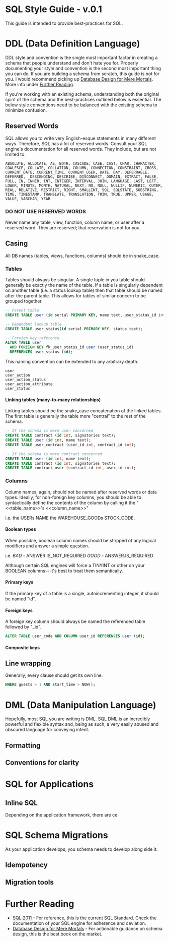 SQL Style Guide  - v.0.1
=========================

This guide is intended to provide best-practices for SQL.

# DDL (Data Definition Language)

DDL style and convention is the single most important factor in creating a schema that people understand and don't hate you for. Properly documenting your style and convention is the second most important thing you can do. If you are building a schema from scratch, this guide is not for you. I would recommend picking up [Database Design for Mere Mortals](http://www.amazon.com/Database-Design-Mere-Mortals-Relational/dp/0201752840). More info under [Further Reading](#further-reading).

If you're working with an existing schema, understanding both the original spirit of the schema and the best-practices outlined below is essential. The below style conventions need to be balanced with the existing schema to minimize confusion.

## Reserved Words

SQL allows you to write very English-esque statements in many different ways. Therefore, SQL has a lot of reserved words. Consult your SQL engine's documentation for all reserved words. They include, but are not limited to:

```
ABSOLUTE, ALLOCATE, AS, BOTH, CASCADE, CASE, CAST, CHAR, CHARACTER, COALESCE, COLLATE, COLLATION, COLUMN, CONNECTION, CONSTRAINT, CROSS, CURRENT_DATE, CURRENT_TIME, CURRENT_USER, DATE, DAY, DEFERRABLE, DEFERRED,  DESCENDING, DESCRIBE, DISCONNECT, DOMAIN, EXTRACT, FALSE, FULL, IN, INNER, INT, INTEGER, INTERVAL, JOIN, LANGUAGE, LAST, LEFT, LOWER, MINUTE, MONTH, NATURAL, NEXT, NO, NULL, NULLIF, NUMERIC, OUTER, REAL, RELATIVE, RESTRICT, RIGHT, SMALLINT, SQL, SQLSTATE, SUBSTRING, TIME, TIMESTAMP, TRANSLATE, TRANSLATION, TRIM, TRUE, UPPER, USAGE, VALUE, VARCHAR, YEAR
```

### DO NOT USE RESERVED WORDS

Never name any table, view, function, column name, or user after a reserved word. They are reserved; that reservation is not for you.

## Casing

All DB names (tables, views, functions, columns) should be in snake_case.

### Tables

Tables should always be singular. A single tuple in you table should generally be exactly the name of the table. If a table is singularly dependent on another table (i.e. a status lookup table) then that table should be named after the parent table. This allows for tables of similar concern to be grouped together.

```SQL
-- Parent table
CREATE TABLE user (id serial PRIMARY KEY, name text, user_status_id int);

-- Dependent lookup table
CREATE TABLE user_status(id serial PRIMARY KEY, status text);

-- Foreign key reference
ALTER TABLE user
  ADD FOREIGN KEY fk_user_status_id user (user_status_id)
  REFERENCES user_status (id);
```

This naming convention can be extended to any arbitrary depth.

```
user
user_action
user_action_status
user_action_attribute
user_status
```

#### Linking tables (many-to-many relationships)
Linking tables should be the snake_case concatenation of the linked tables. The first table is generally the table more "central" to the rest of the schema.

```SQL
-- If the schema is more user concerned
CREATE TABLE contract (id int, signatories text);
CREATE TABLE user (id int, name text);
CREATE TABLE user_contract (user_id int, contract_id int);

-- If the schema is more contract concerned
CREATE TABLE user (id int, name text);
CREATE TABLE contract (id int, signatories text);
CREATE TABLE contract_user (contract_id int, user_id int);
```

### Columns

Column names, again, should not be named after reserved words or data types. Ideally, for non-foreign key columns, you should be able to syntactically define the contents of the column by calling it the "<<table_name>>'s <<column_name>>"

  i.e.
  the USERs NAME
  the WAREHOUSE_GOODs STOCK_CODE.
  
#### Boolean types

When possible, boolean column names should be stripped of any logical modifiers and answer a simple question.

  i.e.
  _BAD_ - ANSWER.IS_NOT_REQUIRED
  _GOOD_ - ANSWER.IS_REQUIRED
  
Although certain SQL engines will force a TINYINT or other on your BOOLEAN columns-- it's best to treat them semantically.

#### Primary keys
If the primary key of a table is a single, autoincrementing integer, it should be named "id".

#### Foreign keys
A foreign key column should always be named the referenced table followed by "_id".

```SQL
ALTER TABLE user_code ADD COLUMN user_id REFERENCES user (id);
```

#### Composite keys

## Line wrapping

Generally, every clause should get its own line.

```SQL
WHERE guests > 1 AND start_time > NOW();
```

# DML (Data Manipulation Language)

Hopefully, most SQL you are writing is DML. SQL DML is an incredibly powerful and flexible syntax and, being as such, a very easily abused and obscured language for conveying intent.

## Formatting

## Conventions for clarity


# SQL for Applications

## Inline SQL

Depending on the application framework, there are ce


# SQL Schema Migrations

As your application develops, you schema needs to develop along side it. 
## Idempotency

## Migration tools

# Further Reading
* [SQL:2011](http://standards.iso.org/ittf/PubliclyAvailableStandards/c053681_ISO_IEC_9075-1_2011.zip) - For reference, this is the current SQL Standard. Check the documentation of your SQL engine for adherence and deviation.
* [Database Design for Mere Mortals](http://www.amazon.com/Database-Design-Mere-Mortals-Relational/dp/0201752840) - For actionable guidance on schema design, this is the best book on the market.
